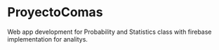 # ProyectoComas
Web app development for Probability and Statistics class with firebase implementation for analitys.
